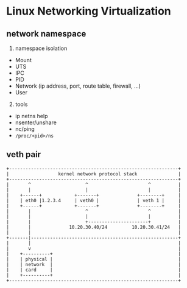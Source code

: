 # Linux Networking Virtualization

## network namespace

1. namespace isolation

- Mount
- UTS
- IPC
- PID
- Network (ip address, port, route table, firewall, ...)
- User

2. tools

- ip netns help
- nsenter/unshare
- nc/ping
- `/proc/<pid>/ns`

## veth pair

```text
+--------------------------------------------------------------+
|                  kernel network protocol stack               |
+--------------------------------------------------------------+
|       ^                    ^                      ^          |
|       |                    |                      |          |
|    +------+            +-------+              +--------+     |
|    | eth0 |1.2.3.4     | veth0 |              | veth 1 |     |
|    +------+            +-------+              +--------+     |
|       |                    ^                      ^          |
|       |                    |                      |          |
|       |                    +----------------------+          |
|       |              10.20.30.40/24         10.20.30.41/24   |
|       |                                                      |
+-------|------------------------------------------------------+
|       |                                                      |
|       v                                                      |
|    +----------+                                              |
|    | physical |                                              |
|    | network  |                                              |
|    | card     |                                              |
|    +----------+                                              |
+--------------------------------------------------------------+
```
